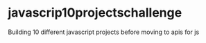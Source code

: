 # javascrip10projectschallenge
Building 10 different javascript projects before moving to apis for js
